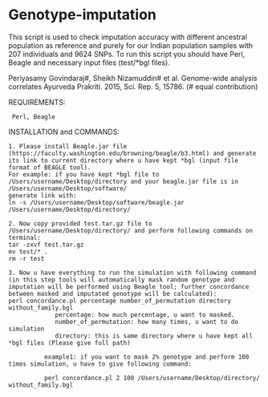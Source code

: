 # Genotype-imputation

This script is used to check imputation accuracy with different ancestral population as reference and purely for our Indian population samples with 207 individuals and 9624 SNPs. To run this script you should have Perl, Beagle and necessary input files (test/*bgl files).

Periyasamy Govindaraj#, Sheikh Nizamuddin# et al. Genome-wide analysis correlates Ayurveda Prakriti. 2015, Sci. Rep. 5, 15786. (# equal contribution)

REQUIREMENTS:
  
     Perl, Beagle
     
INSTALLATION and COMMANDS:

    1. Please install Beagle.jar file (https://faculty.washington.edu/browning/beagle/b3.html) and generate its link to current directory where u have kept *bgl (input file format of BEAGLE tool).
    For example: if you have kept *bgl file to /Users/username/Desktop/directory and your beagle.jar file is in /Users/username/Desktop/software/
    generate link with:
    ln -s /Users/username/Desktop/software/beagle.jar /Users/username/Desktop/directory/
    
    2. Now copy provided test.tar.gz file to /Users/username/Desktop/directory/ and perform following commands on terminal:
    tar -zxvf test.tar.gz 
    mv test/* . 
    rm -r test
    
    3. Now u have everything to run the simulation with following command (in this step tools will automatically mask random genotype and imputation will be performed using Beagle tool; further concordance between masked and imputated genotype will be calculated):
    perl concordance.pl percentage number_of_permutation directory without_family.bgl
                 percentage: how much percentage, u want to masked.
                 number_of_permutation: how many times, u want to do simulation
                 directory: this is same directory where u have kept all *bgl files (Please give full path)

              example1: if you want to mask 2% genotype and perform 100 times simulation, u have to give following command:

              perl concordance.pl 2 100 /Users/username/Desktop/directory/ without_family.bgl
              
     



